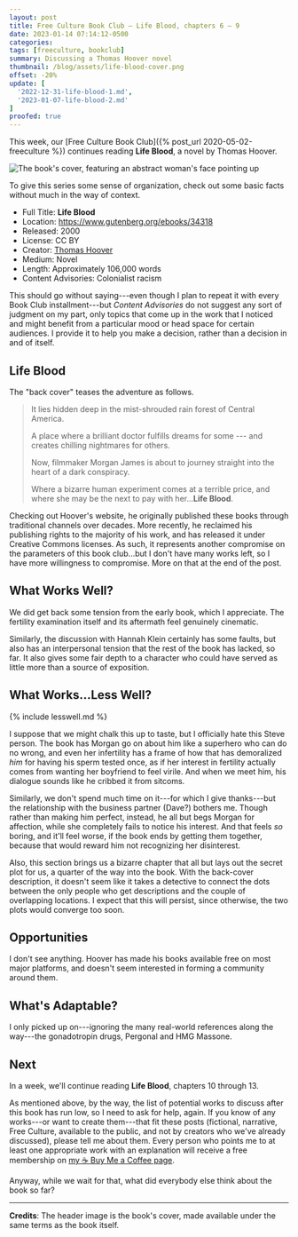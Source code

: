 ```yaml
---
layout: post
title: Free Culture Book Club — Life Blood, chapters 6 – 9
date: 2023-01-14 07:14:12-0500
categories:
tags: [freeculture, bookclub]
summary: Discussing a Thomas Hoover novel
thumbnail: /blog/assets/life-blood-cover.png
offset: -20%
update: [
  '2022-12-31-life-blood-1.md',
  '2023-01-07-life-blood-2.md'
]
proofed: true
---
```


This week, our [Free Culture Book Club]({% post_url 2020-05-02-freeculture %}) continues reading **Life Blood**, a novel by Thomas Hoover.

![The book's cover, featuring an abstract woman's face pointing up](/blog/assets/life-blood-cover.png "Out of the...something or other.")

To give this series some sense of organization, check out some basic facts without much in the way of context.

 * Full Title:  **Life Blood**
 * Location:  <https://www.gutenberg.org/ebooks/34318>
 * Released:  2000
 * License:  CC BY
 * Creator:  [Thomas Hoover](https://www.thomashoover.info/index.htm)
 * Medium:  Novel
 * Length:  Approximately 106,000 words
 * Content Advisories:  Colonialist racism

This should go without saying---even though I plan to repeat it with every Book Club installment---but *Content Advisories* do not suggest any sort of judgment on my part, only topics that come up in the work that I noticed and might benefit from a particular mood or head space for certain audiences.  I provide it to help you make a decision, rather than a decision in and of itself.

## Life Blood

The "back cover" teases the adventure as follows.

 > It lies hidden deep in the mist-shrouded rain forest of Central America.
 >
 > A place where a brilliant doctor fulfills dreams for some --- and creates chilling nightmares for others.
 >
 > Now, filmmaker Morgan James is about to journey straight into the heart of a dark conspiracy.
 >
 > Where a bizarre human experiment comes at a terrible price, and where she may be the next to pay with her...**Life Blood**.

Checking out Hoover's website, he originally published these books through traditional channels over decades.  More recently, he reclaimed his publishing rights to the majority of his work, and has released it under Creative Commons licenses.  As such, it represents another compromise on the parameters of this book club...but I don't have many works left, so I have more willingness to compromise.  More on that at the end of the post.

## What Works Well?

We did get back some tension from the early book, which I appreciate.  The fertility examination itself and its aftermath feel genuinely cinematic.

Similarly, the discussion with Hannah Klein certainly has some faults, but also has an interpersonal tension that the rest of the book has lacked, so far.  It also gives some fair depth to a character who could have served as little more than a source of exposition.

## What Works...Less Well?

{% include lesswell.md %}

I suppose that we might chalk this up to taste, but I officially hate this Steve person.  The book has Morgan go on about him like a superhero who can do no wrong, and even her infertility has a frame of how that has demoralized *him* for having his sperm tested once, as if her interest in fertility actually comes from wanting her boyfriend to feel virile.  And when we meet him, his dialogue sounds like he cribbed it from sitcoms.

Similarly, we don't spend much time on it---for which I give thanks---but the relationship with the business partner (Dave?) bothers me.  Though rather than making him perfect, instead, he all but begs Morgan for affection, while she completely fails to notice his interest.  And that feels *so* boring, and it'll feel worse, if the book ends by getting them together, because that would reward him not recognizing her disinterest.

Also, this section brings us a bizarre chapter that all but lays out the secret plot for us, a quarter of the way into the book.  With the back-cover description, it doesn't seem like it takes a detective to connect the dots between the only people who get descriptions and the couple of overlapping locations.  I expect that this will persist, since otherwise, the two plots would converge too soon.

## Opportunities

I don't see anything.  Hoover has made his books available free on most major platforms, and doesn't seem interested in forming a community around them.

## What's Adaptable?

I only picked up on---ignoring the many real-world references along the way---the gonadotropin drugs, Pergonal and HMG Massone.

## Next

In a week, we'll continue reading **Life Blood**, chapters 10 through 13.

As mentioned above, by the way, the list of potential works to discuss after this book has run low, so I need to ask for help, again.  If you know of any works---or want to create them---that fit these posts (fictional, narrative, Free Culture, available to the public, and not by creators who we've already discussed), please tell me about them.  Every person who points me to at least one appropriate work with an explanation will receive a free membership on [my ☕ Buy Me a Coffee page](https://buymeacoffee.com/jcolag).

Anyway, while we wait for that, what did everybody else think about the book so far?

* * *

**Credits**:  The header image is the book's cover, made available under the same terms as the book itself.
